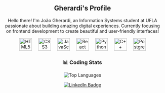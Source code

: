 <h2 align="center"><b>Gherardi's Profile</b></h2>
<p align="center">Hello there! I'm João Gherardi, an Information Systems student at UFLA passionate about building amazing digital experiences. Currently focusing on frontend development to create beautiful and user-friendly interfaces!</p>

<div align="center">
  <img src="https://skillicons.dev/icons?i=html" height="40" alt="HTML5" />
  <img width="12" />
  <img src="https://skillicons.dev/icons?i=css" height="40" alt="CSS3" />
  <img width="12" />
  <img src="https://skillicons.dev/icons?i=js" height="40" alt="JavaScript" />
  <img width="12" />
  <img src="https://skillicons.dev/icons?i=react" height="40" alt="React" />
  <img width="12" />
  <img src="https://skillicons.dev/icons?i=py" height="40" alt="Python" />
  <img width="12" />
  <img src="https://skillicons.dev/icons?i=cpp" height="40" alt="C++" />
  <img width="12" />
  <img src="https://skillicons.dev/icons?i=postgres" height="40" alt="PostgreSQL" />
</div>

###

<div align="center">
  <h3>📊 Coding Stats</h3>
  <img src="https://github-readme-stats.vercel.app/api/top-langs?username=GHERARDI-JOAO&hide_title=true&layout=compact&card_width=320&langs_count=6&theme=dark&hide_border=true&hide=procfile,c%2B%2B" alt="Top Languages" />
</div>

<p align="center">
  <a href="https://www.linkedin.com/in/yourprofile/" target="_blank">
    <img src="https://img.shields.io/badge/LinkedIn-0077B5?style=for-the-badge&logo=linkedin&logoColor=white" alt="LinkedIn Badge"/>
  </a>
</p> 
